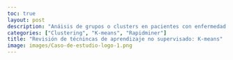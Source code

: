 ```yaml
---
toc: true
layout: post
description: "Anáisis de grupos o clusters en pacientes con enfermedad coronaria"
categories: ["Clustering", "K-means", "Rapidminer"]
title: "Revisión de técnincas de aprendizaje no supervisado: K-means"
image: images/Caso-de-estudio-logo-1.png
---
```


